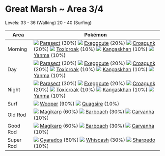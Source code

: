 # Great Marsh ~ Area 3/4
Levels: 33 - 36 (Walking) 20 - 40 (Surfing)

Area       | Pokémon
---        | ---
Morning    | ![][047]  [Parasect] (30%) ![][102]  [Exeggcute] (20%) ![][453]  [Croagunk] (20%)  ![][454]  [Toxicroak] (10%) ![][115]  [Kangaskhan] (10%) ![][193]  [Yanma] (10%)<br>
Day        | ![][047]  [Parasect] (30%) ![][102]  [Exeggcute] (20%) ![][453]  [Croagunk] (20%)  ![][454]  [Toxicroak] (10%) ![][115]  [Kangaskhan] (10%) ![][193]  [Yanma] (10%)<br>
Night      | ![][047]  [Parasect] (30%) ![][102]  [Exeggcute] (20%) ![][453]  [Croagunk] (20%)  ![][454]  [Toxicroak] (10%) ![][115]  [Kangaskhan] (10%) ![][193]  [Yanma] (10%)<br>
Surf       | ![][194]  [Wooper] (90%) ![][195]  [Quagsire] (10%)
Old Rod    | ![][129]  [Magikarp] (60%) ![][339]  [Barboach] (30%) ![][318]  [Carvanha] (10%)
Good Rod   | ![][129]  [Magikarp] (60%) ![][339]  [Barboach] (30%) ![][318]  [Carvanha] (10%)
Super Rod  | ![][130]  [Gyarados] (60%) ![][340]  [Whiscash] (30%) ![][319]  [Sharpedo] (10%)


[Parasect]: /pokemon_changes/047/
[Exeggcute]: /pokemon_changes/102/
[Kangaskhan]: /pokemon_changes/115/
[Magikarp]: /pokemon_changes/129/
[Gyarados]: /pokemon_changes/130/
[Yanma]: /pokemon_changes/193/
[Wooper]: /pokemon_changes/194/
[Quagsire]: /pokemon_changes/195/
[Carvanha]: /pokemon_changes/318/
[Sharpedo]: /pokemon_changes/319/
[Barboach]: /pokemon_changes/339/
[Whiscash]: /pokemon_changes/340/
[Croagunk]: /pokemon_changes/453/
[Toxicroak]: /pokemon_changes/454/
[046]: /img/pokemon/046.png
[047]: /img/pokemon/047.png
[102]: /img/pokemon/102.png
[115]: /img/pokemon/115.png
[129]: /img/pokemon/129.png
[130]: /img/pokemon/130.png
[193]: /img/pokemon/193.png
[194]: /img/pokemon/194.png
[195]: /img/pokemon/195.png
[318]: /img/pokemon/318.png
[319]: /img/pokemon/319.png
[339]: /img/pokemon/339.png
[340]: /img/pokemon/340.png
[453]: /img/pokemon/453.png
[454]: /img/pokemon/454.png

